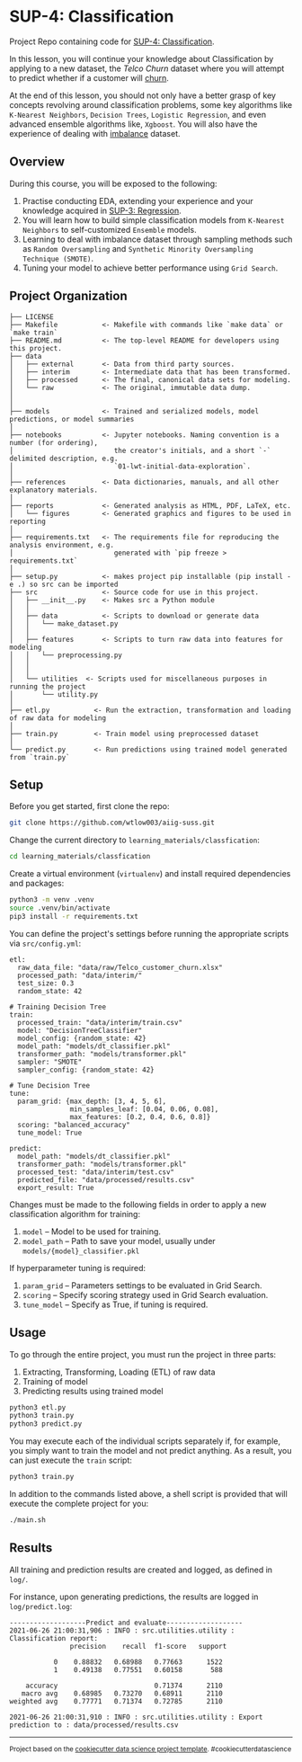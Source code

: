 SUP-4: Classification
==============================

Project Repo containing code for [SUP-4: Classification](https://learn.aisingapore.org/courses/ai-for-industry-part-2/lessons/sup-4-classification/).

In this lesson, you will continue your knowledge about Classification by applying to a new dataset, the *Telco Churn* dataset where you will attempt to predict whether if a customer will [churn](https://www.europeanbusinessreview.com/how-costly-is-customer-churn-in-the-telecom-industry/).

At the end of this lesson, you should not only have a better grasp of key concepts revolving around classification problems, some key algorithms like `K-Nearest Neighbors`, `Decision Trees`, `Logistic Regression`, and even advanced ensemble algorithms like, `Xgboost`. You will also have the experience of dealing with [imbalance](https://machinelearningmastery.com/what-is-imbalanced-classification/) dataset.

Overview
------------
During this course, you will be exposed to the following:

1. Practise conducting EDA, extending your experience and your knowledge acquired in [SUP-3: Regression](https://github.com/wtlow003/aiig-suss/tree/main/learning_materials/regression).
2. You will learn how to build simple classification models from `K-Nearest Neighbors` to self-customized `Ensemble` models.
3. Learning to deal with imbalance dataset through sampling methods such as `Random Oversampling` and `Synthetic Minority Oversampling Technique (SMOTE)`.
4. Tuning your model to achieve better performance using `Grid Search`.

Project Organization
------------

    ├── LICENSE
    ├── Makefile           <- Makefile with commands like `make data` or `make train`
    ├── README.md          <- The top-level README for developers using this project.
    ├── data
    │   ├── external       <- Data from third party sources.
    │   ├── interim        <- Intermediate data that has been transformed.
    │   ├── processed      <- The final, canonical data sets for modeling.
    │   └── raw            <- The original, immutable data dump.
    │
    │
    ├── models             <- Trained and serialized models, model predictions, or model summaries
    │
    ├── notebooks          <- Jupyter notebooks. Naming convention is a number (for ordering),
    │                         the creator's initials, and a short `-` delimited description, e.g.
    │                         `01-lwt-initial-data-exploration`.
    │
    ├── references         <- Data dictionaries, manuals, and all other explanatory materials.
    │
    ├── reports            <- Generated analysis as HTML, PDF, LaTeX, etc.
    │   └── figures        <- Generated graphics and figures to be used in reporting
    │
    ├── requirements.txt   <- The requirements file for reproducing the analysis environment, e.g.
    │                         generated with `pip freeze > requirements.txt`
    │
    ├── setup.py           <- makes project pip installable (pip install -e .) so src can be imported
    ├── src                <- Source code for use in this project.
    │   ├── __init__.py    <- Makes src a Python module
    │   │
    │   ├── data           <- Scripts to download or generate data
    │   │   └── make_dataset.py
    │   │
    │   ├── features       <- Scripts to turn raw data into features for modeling
    │   │   └── preprocessing.py
    │   │
    │   │
    │   └── utilities  <- Scripts used for miscellaneous purposes in running the project
    │       └── utility.py
    │
    ├── etl.py           <- Run the extraction, transformation and loading of raw data for modeling
    │
    ├── train.py         <- Train model using preprocessed dataset
    │
    └── predict.py       <- Run predictions using trained model generated from `train.py`


Setup
------------
Before you get started, first clone the repo:
```bash
git clone https://github.com/wtlow003/aiig-suss.git
```
Change the current directory to `learning_materials/classfication`:
```bash
cd learning_materials/classfication
```
Create a virtual environment (`virtualenv`) and install required dependencies and packages:
```bash
python3 -m venv .venv
source .venv/bin/activate
pip3 install -r requirements.txt
```
You can define the project's settings before running the appropriate scripts via `src/config.yml`:
```
etl:
  raw_data_file: "data/raw/Telco_customer_churn.xlsx"
  processed_path: "data/interim/"
  test_size: 0.3
  random_state: 42

# Training Decision Tree
train:
  processed_train: "data/interim/train.csv"
  model: "DecisionTreeClassifier"
  model_config: {random_state: 42}
  model_path: "models/dt_classifier.pkl"
  transformer_path: "models/transformer.pkl"
  sampler: "SMOTE"
  sampler_config: {random_state: 42}

# Tune Decision Tree
tune:
  param_grid: {max_depth: [3, 4, 5, 6],
               min_samples_leaf: [0.04, 0.06, 0.08],
               max_features: [0.2, 0.4, 0.6, 0.8]}
  scoring: "balanced_accuracy"
  tune_model: True

predict:
  model_path: "models/dt_classifier.pkl"
  transformer_path: "models/transformer.pkl"
  processed_test: "data/interim/test.csv"
  predicted_file: "data/processed/results.csv"
  export_result: True
```
Changes must be made to the following fields in order to apply a new classification algorithm for training:

1. `model` – Model to be used for training.
2. `model_path` – Path to save your model, usually under `models/{model}_classifier.pkl`

If hyperparameter tuning is required:

1. `param_grid` – Parameters settings to be evaluated in Grid Search.
2. `scoring` – Specify scoring strategy used in Grid Search evaluation.
3. `tune_model` – Specify as True, if tuning is required.

Usage
------------
To go through the entire project, you must run the project in three parts:

1. Extracting, Transforming, Loading (ETL) of raw data
2. Training of model
3. Predicting results using trained model

```bash
python3 etl.py
python3 train.py
python3 predict.py
```

You may execute each of the individual scripts separately if, for example, you simply want to train the model and not predict anything. As a result, you can just execute the `train` script:
```bash
python3 train.py
```

In addition to the commands listed above, a shell script is provided that will execute the complete project for you:
```bash
./main.sh
```

Results
------------
All training and prediction results are created and logged, as defined in `log/`.

For instance, upon generating predictions, the results are logged in `log/predict.log`:
```
-------------------Predict and evaluate-------------------
2021-06-26 21:00:31,906 : INFO : src.utilities.utility : Classification report:
               precision    recall  f1-score   support

           0    0.88832   0.68988   0.77663      1522
           1    0.49138   0.77551   0.60158       588

    accuracy                        0.71374      2110
   macro avg    0.68985   0.73270   0.68911      2110
weighted avg    0.77771   0.71374   0.72785      2110

2021-06-26 21:00:31,910 : INFO : src.utilities.utility : Export prediction to : data/processed/results.csv
```

--------

<p><small>Project based on the <a target="_blank" href="https://drivendata.github.io/cookiecutter-data-science/">cookiecutter data science project template</a>. #cookiecutterdatascience</small></p>
